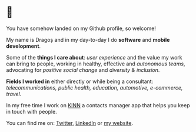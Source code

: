# 👋
You have somehow landed on my Github profile, so welcome!

My name is Dragoș and in my day-to-day I do **software** and **mobile development**.

Some of the **things I care about**: *user experience* and the value my work can bring to people, working in healthy, effective and *autonomous teams*, advocating for *positive social change* and *diversity & inclusion*.

**Fields I worked in** either directly or while being a consultant:
*telecommunications, public health, education, automotive, e-commerce, travel*.

In my free time I work on [KINN](https://kinn.dragosneagu.com/) a contacts manager app that helps you keep in touch with people.

You can find me on: [Twitter](https://twitter.com/dragosrobertn), [LinkedIn](http://www.linkedin.com/in/dragosrobertn) or [my website](https://dragosneagu.com).
